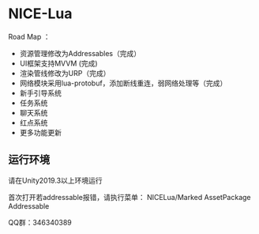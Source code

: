 # NICE-Lua

Road Map ：

* 资源管理修改为Addressables（完成）
* UI框架支持MVVM (完成)
* 渲染管线修改为URP（完成）
* 网络模块采用lua-protobuf，添加断线重连，弱网络处理等（完成）
* 新手引导系统
* 任务系统
* 聊天系统
* 红点系统
* 更多功能更新

## 运行环境

请在Unity2019.3以上环境运行

首次打开若addressable报错，请执行菜单： NICELua/Marked AssetPackage Addressable

QQ群：346340389
